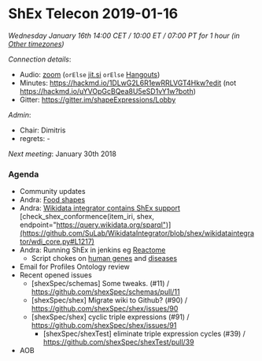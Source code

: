 # ShEx Telecon 2019-01-16

*Wednesday January 16th 14:00 CET / 10:00 ET / 07:00 PT for 1 hour (in [Other timezones](https://www.timeanddate.com/worldclock/fixedtime.html?msg=ShEx+CG&iso=20190116T14&p1=195&ah=1))*

*Connection details*:
* Audio: [zoom](https://zoom.us/j/441496948) (`orElse` [jit.si](https://meet.jit.si/ShEx) `orElse` [Hangouts](http://tinyurl.com/ShEx-hangouts))
* Minutes: https://hackmd.io/1DLwG2L6R1ewRRLVGT4Hkw?edit (not https://hackmd.io/uYVOpGcBQea8U5eSD1vY1w?both)
* Gitter: https://gitter.im/shapeExpressions/Lobby

*Admin*:
 * Chair: Dimitris
 * regrets: -

*Next meeting*: January 30th 2018

### Agenda

* Community updates
 * Andra: [Food shapes](https://github.com/IC-FOODS/FoodShapes/tree/master/milk_shape)
 * Andra: [Wikidata integrator contains ShEx support](https://github.com/SuLab/WikidataIntegrator/tree/shex) [check_shex_conformence(item_iri, shex, endpoint="https://query.wikidata.org/sparql")](https://github.com/SuLab/WikidataIntegrator/blob/shex/wikidataintegrator/wdi_core.py#L1217)
 * Andra: Running ShEx in jenkins eg [Reactome](http://jenkins.sulab.org/view/all/job/ShEx_reactome/)
   * Script chokes on [human genes](https://github.com/SuLab/Genewiki-ShEx/blob/master/genes/wikidata-human-genes.shex) and [diseases](https://github.com/SuLab/Genewiki-ShEx/blob/master/diseases/wikidata-disease-ontology.shex)
* Email for Profiles Ontology review
* Recent opened issues
  * [shexSpec/schemas] Some tweaks. (#11) / https://github.com/shexSpec/schemas/pull/11
  * [shexSpec/shex] Migrate wiki to Github? (#90) / https://github.com/shexSpec/shex/issues/90
  * [shexSpec/shex] cyclic triple expressions (#91) / https://github.com/shexSpec/shex/issues/91
    * [shexSpec/shexTest] eliminate triple expression cycles (#39) / https://github.com/shexSpec/shexTest/pull/39
* AOB
